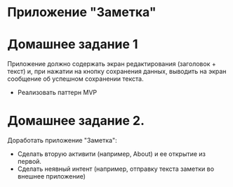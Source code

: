 # Приложение "Заметка"
# Домашнее задание 1
Приложение должно содержать экран редактирования (заголовок + текст) и, при нажатии на кнопку сохранения данных, выводить на экран сообщение об успешном сохранении текста.
- Реализовать паттерн MVP
# Домашнее задание 2.
Доработать приложение "Заметка":
- Сделать вторую активити (например, About) и ее открытие из первой.
- Сделать неявный интент (например, отправку текста заметки во внешнее приложение)
